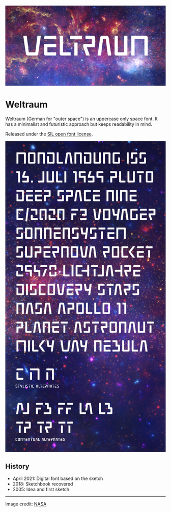 ![](images/header.jpg)

# Weltraum

Weltraum (German for "outer space") is an uppercase only space font. It has a minimalist and futuristic approach but keeps readability in mind.

Released under the [SIL open font license](https://scripts.sil.org/OFL).



![images/specimen.jpg](images/specimen.jpg)

## History

* April 2021: Digital font based on the sketch
* 2018: Sketchbook recovered
* 2005: Idea and first sketch

---

Image credit: [NASA](https://images.nasa.gov/)
